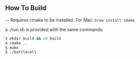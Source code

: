 

## How To Build
-- Requires cmake to be installed.
For Mac: `brew install cmake`

a ./run.sh is provided with the same commands:
```bash
$ mkdir build && cd build
$ cmake ..
$ make
$ ./battlecell
```

